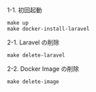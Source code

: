 
1-1. 初回起動

```
make up
make docker-install-laravel
```

2-1. Laravel の削除

```
make delete-laravel
```

2-2. Docker Image の削除

```
make delete-image
```

